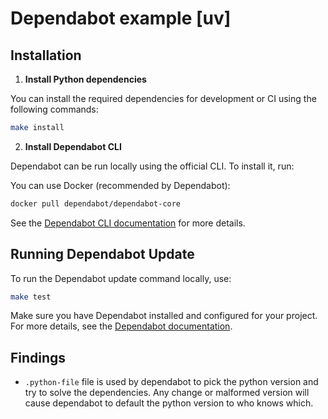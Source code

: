 # Dependabot example [uv]

## Installation

1. **Install Python dependencies**

You can install the required dependencies for development or CI using the following commands:

```bash
make install
```

2. **Install Dependabot CLI**

Dependabot can be run locally using the official CLI. To install it, run:

You can use Docker (recommended by Dependabot):

```bash
docker pull dependabot/dependabot-core
```

See the [Dependabot CLI documentation](https://github.com/dependabot/dependabot-core#usage) for more details.

## Running Dependabot Update

To run the Dependabot update command locally, use:

```bash
make test
```

Make sure you have Dependabot installed and configured for your project. For more details, see the [Dependabot documentation](https://docs.github.com/en/code-security/supply-chain-security/keeping-your-dependencies-updated-automatically/configuration-options-for-dependency-updates).


## Findings

- `.python-file` file is used by dependabot to pick the python version and try to solve the dependencies. Any change or malformed version will cause dependabot to default the python version to who knows which.